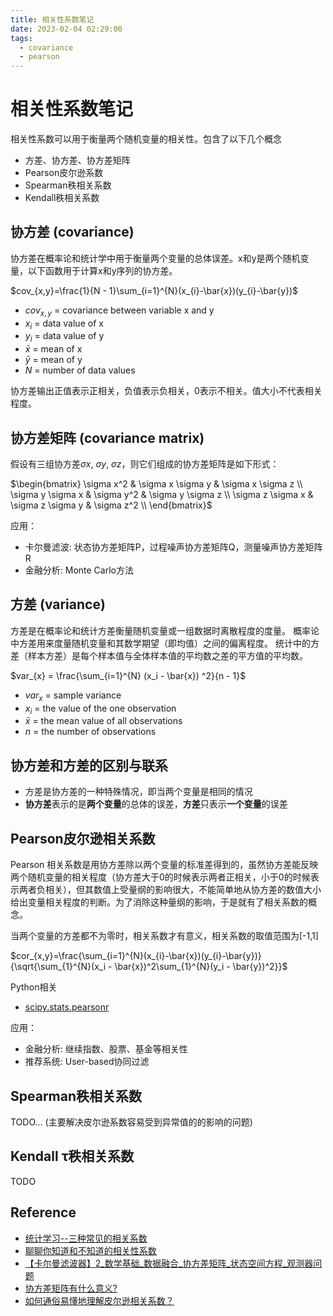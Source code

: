 ```yaml
---
title: 相关性系数笔记
date: 2023-02-04 02:29:00
tags: 
  - covariance
  - pearson
---
```


# 相关性系数笔记

相关性系数可以用于衡量两个随机变量的相关性。包含了以下几个概念

- 方差、协方差、协方差矩阵
- Pearson皮尔逊系数
- Spearman秩相关系数
- Kendall秩相关系数

## 协方差 (covariance)

协方差在概率论和统计学中用于衡量两个变量的总体误差。x和y是两个随机变量，以下函数用于计算x和y序列的协方差。

$cov_{x,y}=\frac{1}{N - 1}\sum_{i=1}^{N}(x_{i}-\bar{x})(y_{i}-\bar{y})$

- $cov_{x,y}$ = covariance between variable x and y
- $x_{i}$ = data value of x
- $y_{i}$ = data value of y
- $\bar{x}$	= mean of x
- $\bar{y}$	= mean of y
- $N$ = number of data values

协方差输出正值表示正相关，负值表示负相关，0表示不相关。值大小不代表相关程度。

## 协方差矩阵 (covariance matrix)

假设有三组协方差$\sigma x$, $\sigma y$, $\sigma z$，则它们组成的协方差矩阵是如下形式：

$\begin{bmatrix}
\sigma x^2 & \sigma x \sigma y & \sigma x \sigma z \\
\sigma y \sigma x & \sigma y^2 & \sigma y \sigma z \\
\sigma z \sigma x & \sigma z \sigma y & \sigma z^2 \\
\end{bmatrix}$

应用：

- 卡尔曼滤波: 状态协方差矩阵P，过程噪声协方差矩阵Q，测量噪声协方差矩阵R
- 金融分析: Monte Carlo方法

## 方差 (variance)

方差是在概率论和统计方差衡量随机变量或一组数据时离散程度的度量。 概率论中方差用来度量随机变量和其数学期望（即均值）之间的偏离程度。 统计中的方差（样本方差）是每个样本值与全体样本值的平均数之差的平方值的平均数。

$var_{x} = \frac{\sum_{i=1}^{N} (x_i - \bar{x}) ^2}{n - 1}$

- $var_{x}$	= sample variance
- $x_i$	= the value of the one observation
- $\bar{x}$	= the mean value of all observations
- $n$ = the number of observations

## 协方差和方差的区别与联系

- 方差是协方差的一种特殊情况，即当两个变量是相同的情况
- **协方差**表示的是**两个变量**的总体的误差，**方差**只表示**一个变量**的误差

## Pearson皮尔逊相关系数

Pearson 相关系数是用协方差除以两个变量的标准差得到的，虽然协方差能反映两个随机变量的相关程度（协方差大于0的时候表示两者正相关，小于0的时候表示两者负相关），但其数值上受量纲的影响很大，不能简单地从协方差的数值大小给出变量相关程度的判断。为了消除这种量纲的影响，于是就有了相关系数的概念。

当两个变量的方差都不为零时，相关系数才有意义，相关系数的取值范围为[-1,1]

$cor_{x,y}=\frac{\sum_{i=1}^{N}(x_{i}-\bar{x})(y_{i}-\bar{y})}{\sqrt{\sum_{1}^{N}(x_i - \bar{x})^2\sum_{1}^{N}(y_i - \bar{y})^2}}$

Python相关

- [scipy.stats.pearsonr](https://docs.scipy.org/doc/scipy/reference/generated/scipy.stats.pearsonr.html)

应用：

- 金融分析: 继续指数、股票、基金等相关性
- 推荐系统: User-based协同过滤

## Spearman秩相关系数

TODO... (主要解决皮尔逊系数容易受到异常值的的影响的问题)

## Kendall τ秩相关系数

TODO

## Reference

- [统计学习--三种常见的相关系数](https://zhuanlan.zhihu.com/p/34717666)
- [聊聊你知道和不知道的相关性系数](https://cloud.tencent.com/developer/article/1551556#:~:text=%E7%9B%B8%E5%85%B3%E7%B3%BB%E6%95%B0%E6%98%AF%E7%94%A8%E6%9D%A5,%E5%92%8CKendall%20%CF%84%E7%9B%B8%E5%85%B3%E7%B3%BB%E6%95%B0%E3%80%82)
- [【卡尔曼滤波器】2_数学基础_数据融合_协方差矩阵_状态空间方程_观测器问题](https://www.bilibili.com/video/BV12D4y1S7fU/?spm_id_from=333.999.0.0)
- [协方差矩阵有什么意义?](https://www.zhihu.com/question/24283387)
- [如何通俗易懂地理解皮尔逊相关系数？](https://blog.csdn.net/huangfei711/article/details/78456165)
